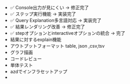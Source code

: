 - ✅ Console出力が見にくい → 修正完了
- ✅ ステップ実行機能 → 実装完了
- ✅ Query Explanation多言語対応 → 実装完了
- ✅ 結果レンダリング改善 → 修正完了
- ✅ stepオプションとinteractiveオプションの統合 → 完了
- 結果に対するexplain機能
- アウトプットフォーマット table, json ,csv,tsv
- グラフ描画
- コードレビュー
- 単体テスト
- azdでインフラセットアップ
-
